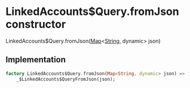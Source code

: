 


# LinkedAccounts$Query.fromJson constructor







LinkedAccounts$Query.fromJson([Map](https://api.flutter.dev/flutter/dart-core/Map-class.html)&lt;[String](https://api.flutter.dev/flutter/dart-core/String-class.html), dynamic> json)





## Implementation

```dart
factory LinkedAccounts$Query.fromJson(Map<String, dynamic> json) =>
    _$LinkedAccounts$QueryFromJson(json);
```







